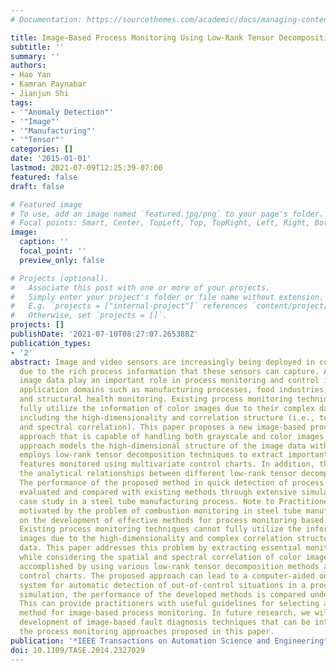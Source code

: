 ```yaml
---
# Documentation: https://sourcethemes.com/academic/docs/managing-content/

title: Image-Based Process Monitoring Using Low-Rank Tensor Decomposition
subtitle: ''
summary: ''
authors:
- Hao Yan
- Kamran Paynabar
- Jianjun Shi
tags:
- '"Anomaly Detection"'
- '"Image"'
- '"Manufacturing"'
- '"Tensor"'
categories: []
date: '2015-01-01'
lastmod: 2021-07-09T12:25:39-07:00
featured: false
draft: false

# Featured image
# To use, add an image named `featured.jpg/png` to your page's folder.
# Focal points: Smart, Center, TopLeft, Top, TopRight, Left, Right, BottomLeft, Bottom, BottomRight.
image:
  caption: ''
  focal_point: ''
  preview_only: false

# Projects (optional).
#   Associate this post with one or more of your projects.
#   Simply enter your project's folder or file name without extension.
#   E.g. `projects = ["internal-project"]` references `content/project/deep-learning/index.md`.
#   Otherwise, set `projects = []`.
projects: []
publishDate: '2021-07-10T08:27:07.265388Z'
publication_types:
- '2'
abstract: Image and video sensors are increasingly being deployed in complex systems
  due to the rich process information that these sensors can capture. As a result,
  image data play an important role in process monitoring and control in different
  application domains such as manufacturing processes, food industries, medical decision-making,
  and structural health monitoring. Existing process monitoring techniques fail to
  fully utilize the information of color images due to their complex data characteristics
  including the high-dimensionality and correlation structure (i.e., temporal, spatial
  and spectral correlation). This paper proposes a new image-based process monitoring
  approach that is capable of handling both grayscale and color images. The proposed
  approach models the high-dimensional structure of the image data with tensors and
  employs low-rank tensor decomposition techniques to extract important monitoring
  features monitored using multivariate control charts. In addition, this paper shows
  the analytical relationships between different low-rank tensor decomposition methods.
  The performance of the proposed method in quick detection of process changes is
  evaluated and compared with existing methods through extensive simulations and a
  case study in a steel tube manufacturing process. Note to Practitioners - This paper,
  motivated by the problem of combustion monitoring in steel tube manufacturing, focuses
  on the development of effective methods for process monitoring based on image data.
  Existing process monitoring techniques cannot fully utilize the information of color
  images due to the high-dimensionality and complex correlation structure of such
  data. This paper addresses this problem by extracting essential monitoring features,
  while considering the spatial and spectral correlation of color images. This is
  accomplished by using various low-rank tensor decomposition methods along with multivariate
  control charts. The proposed approach can lead to a computer-aided online monitoring
  system for automatic detection of out-of-control situations in a process. Using
  simulation, the performance of the developed methods is compared under various scenarios.
  This can provide practitioners with useful guidelines for selecting an appropriate
  method for image-based process monitoring. In future research, we will study the
  development of image-based fault diagnosis techniques that can be integrated with
  the process monitoring approaches proposed in this paper.
publication: '*IEEE Transactions on Automation Science and Engineering*'
doi: 10.1109/TASE.2014.2327029
---
```

